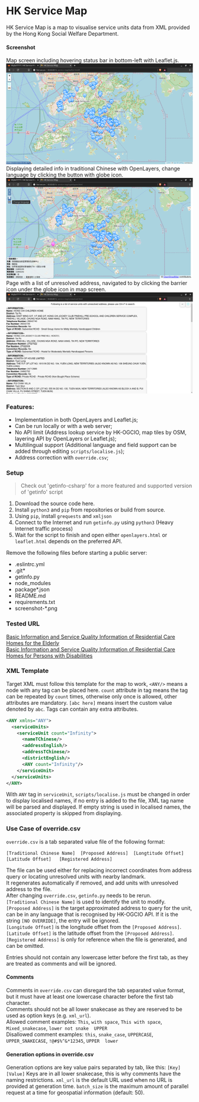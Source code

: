 # HK Service Map
HK Service Map is a map to visualise service units data from XML provided by the Hong Kong Social Welfare Department.
#### Screenshot
Map screen including hovering status bar in bottom-left with Leaflet.js.  
![Example Hover Screenshot](screenshot-hover.png "Example Hover Screenshot")  
Displaying detailed info in traditional Chinese with OpenLayers, change language by clicking the button with globe icon.  
![Example Info Screenshot](screenshot-info.png "Example Info Screenshot")  
Page with a list of unresolved address, navigated to by clicking the barrier icon under the globe icon in map screen.  
![Example Unresolved Screenshot](screenshot-unresolved.png "Example Unresolved Screenshot")  

### Features:
- Implementation in both OpenLayers and Leaflet.js;
- Can be run locally or with a web server;
- No API limit (Address lookup service by HK-OGCIO, map tiles by OSM, layering API by OpenLayers or Leaflet.js);
- Multilingual support (Additional language and field support can be added through editing `scripts/localise.js`);
- Address correction with `override.csv`;

### Setup
> Check out 'getinfo-csharp' for a more featured and supported version of 'getinfo' script

1. Download the source code here.
2. Install `python3` and `pip` from repositories or build from source.
3. Using `pip`, install `grequests` and `xmljson`
4. Connect to the Internet and run `getinfo.py` using `python3` (Heavy Internet traffic process)
5. Wait for the script to finish and open either `openlayers.html` or `leaflet.html` depends on the preferred API.

Remove the following files before starting a public server:
- .eslintrc.yml
- .git*
- getinfo.py
- node_modules
- package*.json
- README.md
- requirements.txt
- screenshot-*.png

### Tested URL
[Basic Information and Service Quality Information of Residential Care Homes for the Elderly](https://elderlyinfo.swd.gov.hk/sites/ltc-swd/files/rche_rsp_list.xml)  
[Basic Information and Service Quality Information of Residential Care Homes for Persons with Disabilities](https://rchdinfo.swd.gov.hk/sites/rchd-swd/files/rchd_rsp_list.xml)
### XML Template
Target XML must follow this template for the map to work, `<ANY/>` means a node with any tag can be placed here. `count` attribute in tag means the tag can be repeated by `count` times, otherwise only once is allowed, other attributes are mandatory. `[abc here]` means insert the custom value denoted by `abc`. Tags can contain any extra attributes.
```xml
<ANY xmlns="ANY">
  <serviceUnits>
    <serviceUnit count="Infinity">
      <nameTChinese/>
      <addressEnglish/>
      <addressTChinese/>
      <districtEnglish/>
      <ANY count="Infinity"/>
    </serviceUnit>
  </serviceUnits>
</ANY>
```
With `ANY` tag in `serviceUnit`, `scripts/localise.js` must be changed in order to display localised names, if no entry is added to the file, XML tag name will be parsed and displayed. If empty string is used in localised names, the associated property is skipped from displaying.
### Use Case of override.csv
`override.csv` is a tab separated value file of the following format:
```
[Traditional Chinese Name]	[Proposed Address]	[Longtitude Offset]	[Latitude Offset]	[Registered Address]
```
The file can be used either for replacing incorrect coordinates from address query or locating unresolved units with nearby landmark.  
It regenerates automatically if removed, and add units with unresolved address to the file.  
After changing `override.csv`, `getinfo.py` needs to be rerun.  
`[Traditional Chinese Name]` is used to identify the unit to modify.  
`[Proposed Address]` is the target approximated address to query for the unit, can be in any language that is recognised by HK-OGCIO API. If it is the string `[NO OVERRIDE]`, the entry will be ignored.  
`[Longitude Offset]` is the longitude offset from the `[Proposed Address]`.  
`[Latitude Offset]` is the latitude offset from the `[Proposed Address]`.  
`[Registered Address]` is only for reference when the file is generated, and can be omitted.  

Entries should not contain any lowercase letter before the first tab, as they are treated as comments and will be ignored.
#### Comments
Comments in `override.csv` can disregard the tab separated value format, but it must have at least one lowercase character before the first tab character.  
Comments should not be all lower snakecase as they are reserved to be used as option keys (e.g. `xml_url`).  
Allowed comment examples: `This`, `with space`, `This with space`, `Mixed_snakecase`, `lower not snake	UPPER`  
Disallowed comment examples: `this`, `snake_case`, `UPPERCASE`, `UPPER_SNAKECASE`, `!@#$%^&*12345`, `UPPER	lower`
#### Generation options in override.csv
Generation options are key value pairs separated by tab, like this: `[Key]	[Value]`
Keys are in all lower snakecase, this is why comments have the naming restrictions.
`xml_url` is the default URL used when no URL is provided at generation time.
`batch_size` is the maximum amount of parallel request at a time for geospatial information (default: 50).

